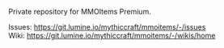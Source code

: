 Private repository for MMOItems Premium.

Issues: https://git.lumine.io/mythiccraft/mmoitems/-/issues  
Wiki: https://git.lumine.io/mythiccraft/mmoitems/-/wikis/home
